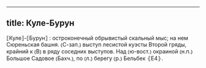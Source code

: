 
---
title: Куле-Бурун
---
⟦Куле⟧-⟦Бурун⟧
: остроконечный обрывистый скальный мыс; на нем Сюреньская башня. ⦅С-зап.⦆ выступ лесистой куэсты Второй гряды, крайний к ⦅В⦆ в ряду соседних выступов. Над ⦅ю-вост.⦆ окраиной ⦅н.п.⦆ Большое Садовое ⦅Бахч.⦆, по ⦅л.⦆ берегу ⦅р.⦆ Бельбек ⦃Е4⦄.
